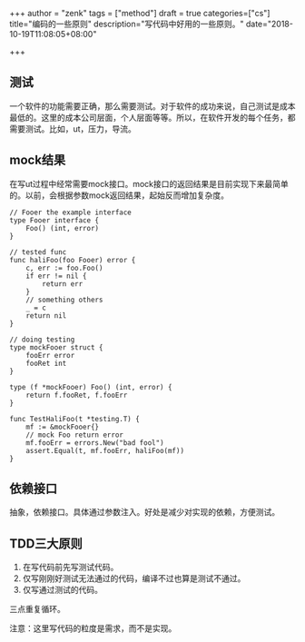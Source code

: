 +++
author = "zenk"
tags = ["method"]
draft = true
categories=["cs"]
title="编码的一些原则"
description="写代码中好用的一些原则。"
date="2018-10-19T11:08:05+08:00"

+++

## 测试

一个软件的功能需要正确，那么需要测试。对于软件的成功来说，自己测试是成本最低的。这里的成本公司层面，个人层面等等。所以，在软件开发的每个任务，都需要测试。比如，ut，压力，导流。

## mock结果

在写ut过程中经常需要mock接口。mock接口的返回结果是目前实现下来最简单的。以前，会根据参数mock返回结果，起始反而增加复杂度。

```
// Fooer the example interface
type Fooer interface {
    Foo() (int, error)
}

// tested func
func haliFoo(foo Fooer) error {
    c, err := foo.Foo()
    if err != nil {
        return err
    }
    // something others
    _ = c
    return nil
}

// doing testing
type mockFooer struct {
    fooErr error
    fooRet int
}

type (f *mockFooer) Foo() (int, error) {
    return f.fooRet, f.fooErr
}

func TestHaliFoo(t *testing.T) {
    mf := &mockFooer{}
    // mock Foo return error
    mf.fooErr = errors.New("bad fool")
    assert.Equal(t, mf.fooErr, haliFoo(mf))
}

```

## 依赖接口

抽象，依赖接口。具体通过参数注入。好处是减少对实现的依赖，方便测试。

## TDD三大原则

1. 在写代码前先写测试代码。
2. 仅写刚刚好测试无法通过的代码，编译不过也算是测试不通过。
3. 仅写通过测试的代码。

三点重复循环。

注意：这里写代码的粒度是需求，而不是实现。